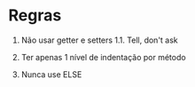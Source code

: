 # Regras

1. Não usar getter e setters
    1.1. Tell, don't ask

2. Ter apenas 1 nível de indentação por método

3. Nunca use ELSE
